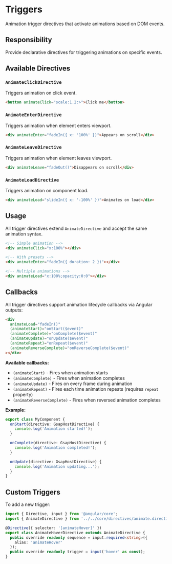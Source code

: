 # Triggers

Animation trigger directives that activate animations based on DOM events.

## Responsibility

Provide declarative directives for triggering animations on specific events.

## Available Directives

### `AnimateClickDirective`
Triggers animation on click event.

```html
<button animateClick="scale:1.2:>">Click me</button>
```

### `AnimateEnterDirective`
Triggers animation when element enters viewport.

```html
<div animateEnter="fadeIn({ x: '100%' })">Appears on scroll</div>
```

### `AnimateLeaveDirective`
Triggers animation when element leaves viewport.

```html
<div animateLeave="fadeOut()">Disappears on scroll</div>
```

### `AnimateLoadDirective`
Triggers animation on component load.

```html
<div animateLoad="slideIn({ x: '-100%' })">Animates on load</div>
```

## Usage

All trigger directives extend `AnimateDirective` and accept the same animation syntax.

```html
<!-- Simple animation -->
<div animateClick="x:100%"></div>

<!-- With presets -->
<div animateEnter="fadeIn({ duration: 2 })"></div>

<!-- Multiple animations -->
<div animateLoad="x:100%;opacity:0:0"></div>
```

## Callbacks

All trigger directives support animation lifecycle callbacks via Angular outputs:

```html
<div 
  animateLoad="fadeIn()"
  (animateStart)="onStart($event)"
  (animateComplete)="onComplete($event)"
  (animateUpdate)="onUpdate($event)"
  (animateRepeat)="onRepeat($event)"
  (animateReverseComplete)="onReverseComplete($event)"
></div>
```

**Available callbacks:**
- `(animateStart)` - Fires when animation starts
- `(animateComplete)` - Fires when animation completes
- `(animateUpdate)` - Fires on every frame during animation
- `(animateRepeat)` - Fires each time animation repeats (requires `repeat` property)
- `(animateReverseComplete)` - Fires when reversed animation completes

**Example:**

```typescript
export class MyComponent {
  onStart(directive: GsapHostDirective) {
    console.log('Animation started!');
  }

  onComplete(directive: GsapHostDirective) {
    console.log('Animation completed!');
  }

  onUpdate(directive: GsapHostDirective) {
    console.log('Animation updating...');
  }
}
```

## Custom Triggers

To add a new trigger:

```typescript
import { Directive, input } from '@angular/core';
import { AnimateDirective } from '../../core/directives/animate.directive';

@Directive({ selector: '[animateHover]' })
export class AnimateHoverDirective extends AnimateDirective {
  public override readonly sequence = input.required<string>({ 
    alias: 'animateHover' 
  });
  public override readonly trigger = input('hover' as const);
}
```
